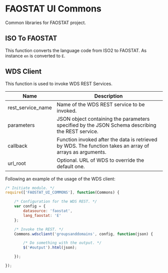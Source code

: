 # FAOSTAT UI Commons
Common libraries for FAOSTAT project.

## ISO To FAOSTAT
This function converts the language code from ISO2 to FAOSTAT. As instance ```en``` is converted to ```E```.

## WDS Client
This function is used to invoke WDS REST Services.

|Name|Description|
|----|-----------|
|rest_service_name| Name of the WDS REST service to be invoked. |
|parameters| JSON object containing the parameters specified by the JSON Schema describing the REST service. |
|callback|Function invoked after the data is retrieved by WDS. The function takes an array of arrays as arguments.|
|url_root|Optional. URL of WDS to override the default one.|

Following an example of the usage of the WDS client:

```javascript
/* Initiate module. */
require(['FAOSTAT_UI_COMMONS'], function(Commons) {

    /* Configuration for the WDS REST. */
    var config = {
        datasource: 'faostat',
        lang_faostat: 'E'
    };

    /* Invoke the REST. */
    Commons.wdsclient('groupsanddomains', config, function(json) {

        /* Do something with the output. */
        $('#output').html(json);

    });

});
```
